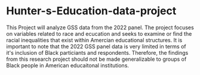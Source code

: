 # Hunter-s-Education-data-project
This Project will analyze GSS data from the 2022 panel. The project focuses on variables related to race and ecucation and seeks to examine or find the racial inequalities that exist within Amercian educational structures. It is important to note that the 2022 GSS panel data is very limited in terms of it's inclusion of Black particiants and respondents. Therefore, the findings from this research project should not be made generalizable to groups of Black people in American educaitonal institutions.
